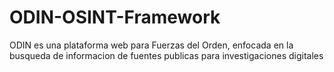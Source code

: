 # ODIN-OSINT-Framework
ODIN es una plataforma web para Fuerzas del Orden, enfocada en la busqueda de informacion de fuentes publicas para investigaciones digitales

